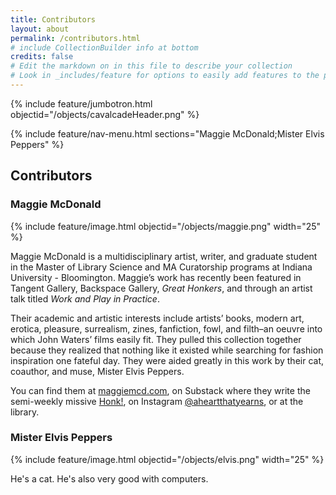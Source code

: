 ```yaml
---
title: Contributors
layout: about
permalink: /contributors.html
# include CollectionBuilder info at bottom
credits: false
# Edit the markdown on in this file to describe your collection
# Look in _includes/feature for options to easily add features to the page
---
```


{% include feature/jumbotron.html objectid="/objects/cavalcadeHeader.png" %}

{% include feature/nav-menu.html sections="Maggie McDonald;Mister Elvis Peppers" %}

## Contributors

### Maggie McDonald

{% include feature/image.html objectid="/objects/maggie.png" width="25" %}

Maggie McDonald is a multidisciplinary artist, writer, and graduate student in the Master of Library Science and MA Curatorship programs at Indiana University - Bloomington. Maggie’s work has recently been featured in Tangent Gallery, Backspace Gallery, *Great Honkers*, and through an artist talk titled *Work and Play in Practice*.
 
Their academic and artistic interests include artists’ books, modern art, erotica, pleasure, surrealism, zines, fanfiction, fowl, and filth–an oeuvre into which John Waters’ films easily fit. They pulled this collection together because they realized that nothing like it existed while searching for fashion inspiration one fateful day. They were aided greatly in this work by their cat, coauthor, and muse, Mister Elvis Peppers.

You can find them at [maggiemcd.com](https://maggiemcd.com/), on Substack where they write the semi-weekly missive [Honk!](https://honkhonkhonk.substack.com/), on Instagram [@aheartthatyearns](https://www.instagram.com/aheartthatyearns/), or at the library.

### Mister Elvis Peppers

{% include feature/image.html objectid="/objects/elvis.png" width="25" %}

He's a cat. He's also very good with computers.
